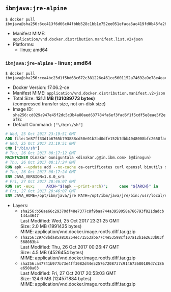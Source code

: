 ## `ibmjava:jre-alpine`

```console
$ docker pull ibmjava@sha256:6cc413f6d66c04fbbb528c1bb1e752ee051efaca5ac419fd0b45fa265b4089b5
```

-	Manifest MIME: `application/vnd.docker.distribution.manifest.list.v2+json`
-	Platforms:
	-	linux; amd64

### `ibmjava:jre-alpine` - linux; amd64

```console
$ docker pull ibmjava@sha256:cea4bc23d1f5bd63c672c381226e461ce5601152a74692a9e78e4eac8152477d
```

-	Docker Version: 17.06.2-ce
-	Manifest MIME: `application/vnd.docker.distribution.manifest.v2+json`
-	Total Size: **131.1 MB (131089773 bytes)**  
	(compressed transfer size, not on-disk size)
-	Image ID: `sha256:cd029a947e45f2dc5c3b4a80aed637784fa6ef3fad6f1f5cdf5e8eae5f2eaf8c`
-	Default Command: `["\/bin\/sh"]`

```dockerfile
# Wed, 25 Oct 2017 23:19:51 GMT
ADD file:1e87ff33d1b6765b793888cd50e01b2bd0dfe152b7dbb4048008bfc2658faea7 in / 
# Wed, 25 Oct 2017 23:19:51 GMT
CMD ["/bin/sh"]
# Thu, 26 Oct 2017 00:17:12 GMT
MAINTAINER Dinakar Guniguntala <dinakar.g@in.ibm.com> (@dinogun)
# Thu, 26 Oct 2017 00:17:24 GMT
RUN apk --update add --no-cache ca-certificates curl openssl binutils xz     && GLIBC_VER="2.25-r0"     && ALPINE_GLIBC_REPO="https://github.com/sgerrand/alpine-pkg-glibc/releases/download"     && curl -Ls ${ALPINE_GLIBC_REPO}/${GLIBC_VER}/glibc-${GLIBC_VER}.apk > /tmp/${GLIBC_VER}.apk     && apk add --allow-untrusted /tmp/${GLIBC_VER}.apk     && curl -Ls https://www.archlinux.org/packages/core/x86_64/gcc-libs/download > /tmp/gcc-libs.tar.xz     && mkdir /tmp/gcc     && tar -xf /tmp/gcc-libs.tar.xz -C /tmp/gcc     && mv /tmp/gcc/usr/lib/libgcc* /tmp/gcc/usr/lib/libstdc++* /usr/glibc-compat/lib     && strip /usr/glibc-compat/lib/libgcc_s.so.* /usr/glibc-compat/lib/libstdc++.so*     && apk del curl binutils     && rm -rf /tmp/${GLIBC_VER}.apk /tmp/gcc /tmp/gcc-libs.tar.xz /var/cache/apk/*
# Thu, 26 Oct 2017 00:17:24 GMT
ENV JAVA_VERSION=1.8.0_sr5
# Fri, 27 Oct 2017 20:46:07 GMT
RUN set -eux;     ARCH="$(apk --print-arch)";     case "${ARCH}" in        amd64|x86_64)          ESUM='8721ed58195f90bcae6341033471322260dd4be21615c4e36cda9bb0eab24ca5';          YML_FILE='jre/linux/x86_64/index.yml';          ;;        i386)          ESUM='973fd6f9c4a0f5fd4972b8bfa484d83360c3817cf9597346faa189ab63be074f';          YML_FILE='jre/linux/i386/index.yml';          ;;        ppc64el|ppc64le)          ESUM='2886890c98cde880ff4ffe10108c10e13df6e5b90ca19d924498b44a4aca0e2a';          YML_FILE='jre/linux/ppc64le/index.yml';          ;;        s390)          ESUM='eeee4ccf83c0a959e72e1da4a758f169614bbcc641ff7c65ab2530758c6629ca';          YML_FILE='jre/linux/s390/index.yml';          ;;        s390x)          ESUM='b0b39f01ace528ba7f6cd7bb59a5311cc989afc8774eefd2e877c8f03a27380d';          YML_FILE='jre/linux/s390x/index.yml';          ;;        *)          echo "Unsupported arch: ${ARCH}";          exit 1;          ;;     esac;     BASE_URL="https://public.dhe.ibm.com/ibmdl/export/pub/systems/cloud/runtimes/java/meta/";     wget -q -U UA_IBM_JAVA_Docker -O /tmp/index.yml ${BASE_URL}/${YML_FILE};     JAVA_URL=$(cat /tmp/index.yml | sed -n '/'${JAVA_VERSION}'/{n;p}' | sed -n 's/\s*uri:\s//p' | tr -d '\r');     wget -q -U UA_IBM_JAVA_Docker -O /tmp/ibm-java.bin ${JAVA_URL};     echo "${ESUM}  /tmp/ibm-java.bin" | sha256sum -c -;     echo "INSTALLER_UI=silent" > /tmp/response.properties;     echo "USER_INSTALL_DIR=/opt/ibm/java" >> /tmp/response.properties;     echo "LICENSE_ACCEPTED=TRUE" >> /tmp/response.properties;     mkdir -p /opt/ibm;     chmod +x /tmp/ibm-java.bin;     /tmp/ibm-java.bin -i silent -f /tmp/response.properties;     rm -f /tmp/response.properties;     rm -f /tmp/index.yml;     rm -f /tmp/ibm-java.bin;     cd /opt/ibm/java/jre/lib;     rm -rf icc;
# Fri, 27 Oct 2017 20:46:07 GMT
ENV JAVA_HOME=/opt/ibm/java/jre PATH=/opt/ibm/java/jre/bin:/usr/local/sbin:/usr/local/bin:/usr/sbin:/usr/bin:/sbin:/bin
```

-	Layers:
	-	`sha256:b56ae66c29370df48e7377c8f9baa744a3958058a766793f821dadcb144a4647`  
		Last Modified: Wed, 25 Oct 2017 23:21:25 GMT  
		Size: 2.0 MB (1991435 bytes)  
		MIME: application/vnd.docker.image.rootfs.diff.tar.gzip
	-	`sha256:297d8bda85a810254ec71553ab677c4e53598cf107a12b1e2633b03f568083b4`  
		Last Modified: Thu, 26 Oct 2017 00:26:47 GMT  
		Size: 4.5 MB (4526454 bytes)  
		MIME: application/vnd.docker.image.rootfs.diff.tar.gzip
	-	`sha256:a47741b977b73e4ff3082d44e525767208737c914673680189d7c186e6508a03`  
		Last Modified: Fri, 27 Oct 2017 20:53:03 GMT  
		Size: 124.6 MB (124571884 bytes)  
		MIME: application/vnd.docker.image.rootfs.diff.tar.gzip
